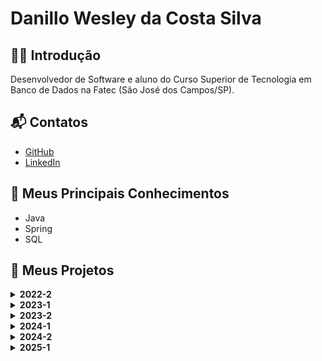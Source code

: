 # Danillo Wesley da Costa Silva

## 👨‍🎓 Introdução

Desenvolvedor de Software e aluno do Curso Superior de Tecnologia em Banco de Dados na Fatec (São José dos Campos/SP).

## 📬 Contatos

* [GitHub](https://www.github.com/xxzidanilloxx)
* [LinkedIn](https://www.linkedin.com/in/danillowesley)

## 🧠 Meus Principais Conhecimentos

- Java
- Spring
- SQL

## 🚀 Meus Projetos

<details>
<summary><b> 2022-2 </b></summary>

Este projeto foi desenvolvido em parceria com a **Fatec**, que apresentou como demanda a criação de um sistema para Avaliação Técnica 360°, no qual os usuários realizam autoavaliação e também avaliam os demais membros da equipe. A solução desenvolvida conta com dois perfis de usuários: o administrador, responsável pela gestão e cadastro de usuários básicos, garantindo controle e organização; e o usuário básico, que atribui notas aos avaliados e acessa um dashboard interativo para monitorar métricas e resultados.
O sistema foi projetado para oferecer uma interface intuitiva e funcional, com foco em eficiência e facilidade de uso, atendendo às demandas de avaliação em diferentes contextos organizacionais.

[GitHub](https://github.com/tn-api1sem/api)

#### Tecnologias Utilizadas

- **Python**: Linguagem de programação versátil e poderosa, utilizada para implementar a lógica central e funcionalidades robustas da aplicação.
- **FastAPI**: Framework de alto desempenho para Python, escolhido para construir APIs rápidas, seguras e bem documentadas, com suporte a validações e autenticação de maneira eficiente.
- **JavaScript**: Responsável por adicionar interatividade e dinamismo à aplicação, tornando a interface mais responsiva e enriquecendo a experiência do usuário.
- **HTML**: Linguagem de marcação utilizada para estruturar e organizar os elementos da interface, garantindo uma base semântica sólida para a aplicação.
- **CSS**: Linguagem de estilo utilizada para definir a aparência e o layout da aplicação. Foi essencial para garantir uma experiência visual agradável e alinhada aos objetivos do projeto. 

#### Contribuições Pessoais

<details>
<summary><b> Implementação do repositório para os times </b></summary>

O repositório gerencia as operações de CRUD (Create, Read, Update, Delete) relacionadas à tabela de times e é responsável pelo acesso direto ao banco de dados.

```python

class times_repository(object):
    _apiContext: ApiContext = ApiContext()

    def __init__(self) -> None:
        pass

    def get(self):
        return self._apiContext.times_table.get_all()

    def busca_id_times(self, id):
        return self._apiContext.times_table.get(id)

    def findTeamByGroup(self, idGroup:int):
        times = self.get();

        timesNoGrupo = [];
        for time in times:
            if time.id_group == idGroup:
                timesNoGrupo.append(time)
        return timesNoGrupo

    def post_times(self, objectPost):
        self._apiContext.times_table.begin_transaction()
        self._apiContext.times_table.insert(objectPost)
        self._apiContext.times_table.commit()

    def update(self, objectPut):
        self._apiContext.times_table.begin_transaction()
        self._apiContext.times_table.update(objectPut)
        self._apiContext.times_table.commit()

    def delete_id_times(self, id: int):
        self._apiContext.times_table.begin_transaction()
        self._apiContext.times_table.delete(id)
        self._apiContext.times_table.commit()
```
</details>

<details>
<summary><b> Implementação do serviço para os times </b></summary>

A camada de serviço implementa a lógica de negócios, utilizando os métodos fornecidos pelo repositório. Além das operações básicas, inclui funcionalidades como mapeamento e montagem de objetos de resposta personalizados, gestão de associações entre times e usuários, como criação, atualização e exclusão de relacionamentos, além de uma busca detalhada por times com informações completas sobre seus integrantes e perfis.

```python
class times_services(object):
    _times_repository: times_repository = times_repository()
    _usuario_repository: user_repository = user_repository()
    _userteam_repository: userteam_repository = userteam_repository()
    _profiles_repository: profille_repository = profille_repository()

    def __init__(self):
        pass

    def buscar_times(self):
        times = self._times_repository.get()
        profiles = self._profiles_repository.get();
        
        timeResponseList = []

        for time in times:
            timeResponse = self.mapToTimeResponse(time)
            userTeams = self._userteam_repository.get_user_teams_by_team_id(
                time.id)
            for userTeam in userTeams:
                user = self._usuario_repository.get_by_id(userTeam.id_user);
                timeResponse.userName.append(user.usuario+' ['+profiles[userTeam.id_profile-1].perfil+']')
                timeResponse.id_users.append(user.id)

            timeResponseList.append(timeResponse)

        return timeResponseList

    def mapToTimeResponse(self, time):
        timeResponse = times_get_response()
        timeResponse.id = time.id
        timeResponse.id_group = time.id_group
        timeResponse.times = time.times
        timeResponse.userName = []
        timeResponse.id_users = []
        return timeResponse

    def buscar_id_times(self, id):
        time = self._times_repository.busca_id_times(id)
        if (not time):
            return None
        else:
            user_teams = self._userteam_repository.get_user_teams_by_team_id(
                time.id)

        model = times_model()
        model.id = time.id
        model.times = time.times
        model.times_model = []

        for u_t in user_teams:
            u_t.user = self._usuario_repository.get_by_id(u_t.id_user).usuario
            u_t.profile = self._profiles_repository.find(u_t.id_profile).perfil

            model.times_model.append(u_t)

        return model

    def post_times(self, model: times_model):
        modelToInsert = times_bd()
        modelToInsert.id = model.id
        modelToInsert.times = model.times
        self._times_repository.post_times(modelToInsert)

        self.create_user_team(modelToInsert.id, model.times_model)

    def put_times(self, model: times_model):
        modelToInsert = times_bd()
        modelToInsert.id = model.id
        modelToInsert.times = model.times

        self._times_repository.update(modelToInsert)
        self.update_user_team(modelToInsert.id, model.times_model)

    def delete(self, id: int):
        self.delete_user_team(id)
        return self ._times_repository.delete_id_times(id)

    def create_user_team(self, idGroup: int, userTeams: list[user_team_model]):
        for userTeam in userTeams:
            userTeam.id_team = idGroup
            self._userteam_repository.create(userTeam)

    def update_user_team(self, idTeam: int, userTeams: list[user_team_model]):
        self.delete_user_team(idTeam)
        for userTeam in userTeams:
            self._userteam_repository.create(userTeam)

    def delete_user_team(self, idTeam: int):
        allUserProfiles = self._userteam_repository.get_user_teams_by_team_id(
            idTeam)

        for userProfile in allUserProfiles:
            self._userteam_repository.delete(userProfile.id)
```
</details>

<details>
<summary><b> Implementação do controlador para os times </b></summary>

O controlador expõe as funcionalidades através de endpoints RESTful, implementados com FastAPI. Ele define as rotas da API para atender as operações de recuperar todos os times, criar novos registros de times, atualizar informações de times existentes ou remover times.

```python
router = APIRouter(
    prefix="/api/v1/times",
    tags=["times"],
    responses={404: {"description": "Not found"}},
)
times_services = TimesService()

@router.get("/")
def get_times():
    try:
        return times_services.buscar_times()
    except Exception as e:
        return str(e)


@router.get("/{id}")
def get_time_by_id(id: int):
    return times_services.buscar_id_times(id)


@router.post("/")
def post_times(objectToPost: times_model):
    try:
        times_services.post_times(objectToPost)
        return OK
    except Exception as e:
        return str(e)

@router.put("/")
def put_times(objectToPut: times_model):
    try:
        times_services.put_times(objectToPut)
        return OK
    except Exception as e:
        return str(e)

@router.delete("/{id}")
def delete_id_times(id:int):
    times_services.delete(id)
    return OK
```
</details>

### Hard Skills
- **Desenvolvimento Back-End:** Desenvolvi APIs RESTful utilizando FastAPI, com ênfase em desempenho, validação de dados e uma arquitetura modular, estruturando de forma clara os serviços, repositórios e controladores.
- **Programação Orientada a Objetos (POO):** Apliquei os princípios da Programação Orientada a Objetos em Python, desenvolvendo classes com responsabilidades bem definidas, o que contribuiu para a organização e manutenibilidade do código.

### Soft Skills
- **Adaptação e Aprendizado Contínuo:** Demonstrei facilidade em aprender novas tecnologias de forma autônoma e em aplicá-las de maneira eficaz para otimizar processos e resultados.
- **Resolução de Problemas:** Atuei na análise e resolução de problemas, identificando causas e propondo soluções práticas e eficientes, sempre alinhadas aos objetivos do projeto.
- **Trabalho em Equipe:** Participei ativamente da colaboração entre membros da equipe de desenvolvimento, contribuindo com ideias, alinhamento técnico e integração de funcionalidades de forma coesa.

</details>

<details>
<summary><b> 2023-1 </b></summary>

A empresa parceira **2RP** propôs o desenvolvimento de um sistema desktop de controle de horas extras, com a necessidade de registrar, visualizar em tempo real e extrair relatórios detalhados das horas trabalhadas. A solução implementada contempla o CRUD de usuários, centros de resultado e clientes, além da parametrização do sistema quanto aos valores das taxas de trabalho e horários de jornada noturna. O sistema permite que administradores aprovem ou reprovem horas extras, gestores lancem horas e acompanhem relatórios, e usuários registrem e acompanhem suas horas mensais acumuladas.

[GitHub](https://github.com/api-2-sem)

#### Tecnologias Utilizadas

- **Java**: Linguagem de programação amplamente utilizada para desenvolvimento de aplicativos devido à sua portabilidade, robustez e segurança. Foi fundamental fornecendo uma base sólida e confiável para o projeto.
- **JavaFX**: Biblioteca utilizada para o desenvolvimento de interfaces gráficas (GUIs) para aplicações desktop, permitindo a criação de componentes visuais interativos e atraentes.
- **CSS**: Linguagem de estilo utilizada para definir a aparência e o layout da aplicação. Foi essencial para garantir uma experiência visual agradável e alinhada aos objetivos do projeto.
- **MySQL**: Sistema de gerenciamento de banco de dados relacional que oferece desempenho, confiabilidade e escalabilidade, utilizado para armazenar e gerenciar os dados da aplicação de forma eficiente e segura.

#### Contribuições Pessoais

<details>
<summary><b> Implementação de controle e gerenciamento de usuários </b></summary>

A atividade consiste em criar uma interface gráfica com JavaFX para gerenciar usuários, integrando funcionalidades como visualização, exclusão e filtro de dados. A aplicação exibe informações dos usuários em uma tabela, com opções para excluir registros diretamente e filtrar por seleção em um combo box. Além disso, permite navegação para a tela de cadastro de novos usuários e retorno ao menu principal.

```java
public class VisualizarUsuarioController {
	private UsuarioDAO usuarioDAO;

	public VisualizarUsuarioController() {
		Connection connection = new ConnectionFactory().recuperarConexao();
		this.usuarioDAO = new UsuarioDAO(connection);
	}
	
	@FXML ComboBox comboUsuario;
	@FXML private TableView<UsuarioDTO> tabelaUsuarios;
	@FXML private TableColumn<UsuarioDTO, String> colNome;
	@FXML private TableColumn<UsuarioDTO, String> colCPFCNPJ;
	@FXML private TableColumn<UsuarioDTO, String> colEmail;
	@FXML private TableColumn<UsuarioDTO, TipoUsuario> colTipo;
	@FXML private TableColumn<UsuarioDTO, Void> colAcoes;
		
	private ObservableList<UsuarioDTO> usuario = FXCollections.observableArrayList();
	
	@FXML
	protected void initialize() {
		carregarCombobox();
		colNome.setCellValueFactory(new PropertyValueFactory<>("nome"));
		colCPFCNPJ.setCellValueFactory(new PropertyValueFactory<>("cpf_cnpj"));
		colEmail.setCellValueFactory(new PropertyValueFactory<>("email"));
		colTipo.setCellValueFactory(new PropertyValueFactory<>("idTipoUsuario"));
		colAcoes.setCellValueFactory(new PropertyValueFactory<>(""));
		buscarUsuario(null);
	}
	
	public void carregarCombobox() {
		usuario.addAll(usuarioDAO.getNomeUsuarioAndId());
		comboUsuario.setItems(usuario);
	}
	
	public void buscarUsuario(ActionEvent event) {
		adicionarBotaoDeletar();
		UsuarioDTO usuario = (UsuarioDTO) comboUsuario.getSelectionModel().getSelectedItem();
		List<UsuarioDTO> usuarios = null;

		try {
			usuarios = UsuarioDAO.listarUsuarios(usuario != null ? usuario.getId() : null);
		} catch (Exception e) {
			e.printStackTrace();
		}
		
		tabelaUsuarios.setItems(listarUsuario(usuarios));

	}
		
	public void irCadastroUsuario(ActionEvent event) {
		ChangeScene cs = new ChangeScene();
		cs.irCadastroUsuario();
	}
	
	private ObservableList<UsuarioDTO> listarUsuario(List<UsuarioDTO> usuarios){
		return FXCollections.observableArrayList(usuarios);
	}
	
    @FXML
    void retornarMenu(MouseEvent event) {
        MenuController.irMenu();
    }
    
    public void adicionarBotaoDeletar() {
        var buttonDeletar = new Callback<TableColumn<UsuarioDTO, Void>, TableCell<UsuarioDTO, Void>>() {
            @Override
            public TableCell<UsuarioDTO, Void> call(final TableColumn<UsuarioDTO, Void> param) {
                final TableCell<UsuarioDTO, Void> cell = new TableCell<UsuarioDTO, Void>() {

                    private final Button btn = new Button("Excluir");

                    {
                        btn.setOnAction((ActionEvent event) -> {
                            var row = getTableView().getItems().get(getIndex());
                            getTableView().getItems().remove(getIndex());
                            usuarioDAO.deletar(row.getId());          
                            return;
                         });
                    }

                    @Override
                    public void updateItem(Void item, boolean empty) {
                        super.updateItem(item, empty);
                        if (empty) {
                            setGraphic(null);
                        } else {
                            setGraphic(btn);
                        }
                    }
                };
                return cell;
            }
        };
        colAcoes.setCellFactory(buttonDeletar);
    }
}
```
</details>

<details>
<summary><b> Arquivo FXML para interface de controle de usuários </b></summary>

Este arquivo FXML define a interface gráfica utilizada na aplicação de controle de usuários. O layout é organizado em um AnchorPane, com uma barra lateral para navegação, um título principal e componentes interativos. A tabela exibe dados como nome, CPF/CNPJ, email, tipo de usuário e oferece ações específicas. O combo box é usado para filtrar a tabela, enquanto botões adicionais permitem buscar registros, criar novos usuários e retornar ao menu. O design utiliza classes de estilo e imagens para aprimorar a aparência e a experiência do usuário.

```fxml
<?xml version="1.0" encoding="UTF-8"?>

<?import javafx.scene.control.Button?>
<?import javafx.scene.control.ComboBox?>
<?import javafx.scene.control.Label?>
<?import javafx.scene.control.TableColumn?>
<?import javafx.scene.control.TableView?>
<?import javafx.scene.image.Image?>
<?import javafx.scene.image.ImageView?>
<?import javafx.scene.layout.AnchorPane?>
<?import javafx.scene.layout.Pane?>
<?import javafx.scene.text.Font?>

<AnchorPane maxHeight="-Infinity" maxWidth="-Infinity" minHeight="-Infinity" minWidth="-Infinity" prefHeight="609.0" prefWidth="944.0" style="-fx-background-color: fffff;" xmlns="http://javafx.com/javafx/19" xmlns:fx="http://javafx.com/fxml/1" fx:controller="controller.VisualizarUsuarioController">
   <children>
      <Pane prefHeight="610.0" prefWidth="113.0" styleClass="sidebar">
         <children>
            <ImageView fitHeight="52.0" fitWidth="93.0" layoutX="15.0" layoutY="36.0" pickOnBounds="true" preserveRatio="true">
               <image>
                  <Image url="@../figma/2rp.png" />
               </image>
            </ImageView>
            <Button layoutX="34.0" layoutY="538.0" mnemonicParsing="false" scaleX="0.5" scaleY="0.5" text="Button" />
            <ImageView fitHeight="40.0" fitWidth="43.0" layoutX="42.0" layoutY="533.0" onMouseClicked="#retornarMenu" pickOnBounds="true" preserveRatio="true">
               <image>
                  <Image url="@../figma/log.png" />
               </image>
            </ImageView>
         </children></Pane>
      <Label layoutX="395.0" layoutY="35.0" text="Controle de Usuarios" textFill="#483fee">
         <font>
            <Font size="27.0" />
         </font>
      </Label>
      <Button layoutX="816.0" layoutY="118.0" minHeight="30.0" minWidth="135.0" mnemonicParsing="false" onAction="#buscarUsuario" prefHeight="30.0" prefWidth="100.0" styleClass="MYButton" text="Buscar">
         <font>
            <Font size="14.0" />
         </font></Button>
      <TableView fx:id="tabelaUsuarios" layoutX="158.0" layoutY="171.0" prefHeight="344.0" prefWidth="758.0">
        <columns>
          <TableColumn fx:id="colNome" prefWidth="247.0" text="Nome" />
          <TableColumn fx:id="colCPFCNPJ" prefWidth="238.0" text="CPF/CNPJ" />
          <TableColumn fx:id="colEmail" prefWidth="247.0" text="Email" />
          <TableColumn fx:id="colTipo" prefWidth="247.0" text="Tipo do Usuario" />
          <TableColumn fx:id="colAcoes" prefWidth="247.0" text="Ações" />
        </columns>
         <columnResizePolicy>
            <TableView fx:constant="CONSTRAINED_RESIZE_POLICY" />
         </columnResizePolicy>
      </TableView>
      <ComboBox fx:id="comboUsuario" layoutX="157.0" layoutY="120.0" prefHeight="30.0" prefWidth="589.0" promptText="Usuário" styleClass="input-text" />
      <Button layoutX="157.0" layoutY="534.0" minHeight="30.0" minWidth="135.0" mnemonicParsing="false" onAction="#irCadastroUsuario" prefHeight="30.0" prefWidth="135.0" styleClass="MYButton" text="Criar Usuario">
         <font>
            <Font size="14.0" />
         </font>
      </Button>
   </children>
</AnchorPane>
```
</details>

#### Hard Skills

- **Programação em Java:** Desenvolvi funcionalidades utilizando JavaFX, integrando a lógica da interface gráfica com o controle e persistência de dados em banco de dados.
- **Controle de Fluxo de Dados:** Implementei mecanismos de navegação e filtragem de registros, assegurando maior eficiência e usabilidade na manipulação dos dados.
- **JavaFX:** Projetei e implementei interfaces gráficas interativas, utilizando elementos como tabelas, combo boxes e botões para o gerenciamento intuitivo de informações dos usuários.

#### Soft Skills

- **Trabalho em equipe:** Colaborei ativamente com colegas de equipe na integração entre a interface gráfica e a lógica de persistência, promovendo alinhamento técnico e coesão no desenvolvimento do sistema.
- **Gestão de tempo:** Organizei tarefas e cronogramas de forma a cumprir os prazos estabelecidos, garantindo a entrega eficiente das funcionalidades propostas.
- **Resolução de problemas:** Atuei na identificação e correção de falhas funcionais, como erros na exclusão ou filtragem de dados, propondo soluções ágeis e eficazes para manter a estabilidade da aplicação.

</details>

<details>
<summary><b> 2023-2 </b></summary>

A empresa parceira **2RP** propôs o desenvolvimento de um sistema web de controle de horas extras, com a necessidade de registrar, visualizar em tempo real e extrair relatórios detalhados das horas trabalhadas. A solução implementada contempla o CRUD de usuários, centros de resultado e clientes, além da parametrização do sistema quanto aos valores das taxas de trabalho e horários de jornada noturna. O sistema permite que administradores aprovem ou reprovem horas extras, gestores lancem horas e acompanhem relatórios, e usuários registrem e acompanhem suas horas mensais acumuladas.

[GitHub](https://github.com/api-3-sem)

#### Tecnologias Utilizadas

- **Java**: linguagem de programação amplamente utilizada para desenvolvimento de aplicativos devido à sua portabilidade, robustez e segurança. Foi fundamental fornecendo uma base sólida e confiável para o projeto.
- **Spring**: framework para desenvolvimento de aplicativos Java que oferece um conjunto abrangente de ferramentas e bibliotecas para simplificar o desenvolvimento. Ele fornece recursos como injeção de dependência, controle transacional e segurança, ajudando na criação de uma aplicação robusta e de fácil manutenção.
- **VueJS**: framework para construção de interfaces de usuário. Ele é conhecido por sua simplicidade e flexibilidade, permitindo o desenvolvimento ágil de interfaces interativas e responsivas, criando uma experiência de usuário moderna e intuitiva no frontend da aplicação.
- **MySQL**: sistema de gerenciamento de banco de dados relacional que oferece desempenho, confiabilidade e escalabilidade, utilizado para armazenar e gerenciar os dados da aplicação de forma eficiente e segura.

#### Contribuições Pessoais

Durante o projeto atuei no back-end da aplicação, contribuindo na implementação do dashboard.

<details>
<summary><b> Implementação do Data Transfer Object (DTO) responsável pelos dados de entrada e retorno para a consulta do dashboard: </b></summary>

O record DadosDashboard representa os dados de entrada para a consulta do dashboard. Ele possui quatro componentes: idCliente, idCr, dataInicio e dataFim.
```java
public record DadosDashboard(Long idCliente, Long idCr, Date dataInicio, Date dataFim) {

}
```

O record DadosRetornoDashboard representa os dados de retorno da consulta do dashboard. Ele possui cinco componentes: horas, razaoSocial, nome, idUsuario e modalidade.
```java
public record DadosRetornoDashboard(double horas, String razaoSocial, String nome, int idUsuario, String Modalidade) {

}
```
</details>

<details>
<summary><b> Implementação do repository: </b></summary>

Esta interface define um contrato para operações de consulta personalizadas relacionadas aos lançamentos de horas.
Possui um método findHoras que espera receber um objeto do tipo DadosDashboard como entrada e retorna uma lista de objetos DadosRetornoDashboard.
```java
public interface CustomLancamentoHorasRepository {
	...
	List<DadosRetornoDashboard> findHoras(DadosDashboard dados);
}
```

Esta classe implementa a interface CustomLancamentoHorasRepository e fornece a implementação concreta do método findHoras.
O método findHoras constrói uma consulta JPQL (Java Persistence Query Language) para recuperar os dados do dashboard com base nos parâmetros fornecidos no objeto DadosDashboard.
A consulta calcula a soma das horas entre as colunas DataHora_Inicio e DataHora_Fim da tabela extrato_hora, agrupando os resultados por diferentes critérios.
Os parâmetros da consulta são passados dinamicamente através do objeto DadosDashboard.
```java
public class CustomLancamentoHorasRepositoryImpl implements CustomLancamentoHorasRepository {
	...
	public List<DadosRetornoDashboard> findHoras(DadosDashboard dados){
		String jpql = "SELECT SUM(TIMESTAMPDIFF(HOUR,a.DataHora_Inicio, a.DataHora_Fim)) Horas,"
				+ "    b.Razao_Social,"
				+ "    c.Nome,"
				+ "    a.Id_Usuario,"
				+ "    a.Modalidade"
				+ "	   FROM ("
				+ "	   SELECT"
4				+ "		Id_Cliente,"
				+ "		Id_Cr,"
				+ "		Id_Modalidade,"
				+ "		Id_Usuario,"
				+ "		CASE"
				+ "			WHEN DATE_FORMAT(DataHora_Inicio, '%H:%i:s') >= :horarioNoturno AND DATE_FORMAT(DataHora_Fim , '%H:%i:s') <= :horarioMatutino and Id_Modalidade = 1 then 1"
				+ "			WHEN DATE_FORMAT(DataHora_Inicio, '%H:%i:s') < :horarioNoturno AND DATE_FORMAT(DataHora_Fim , '%H:%i:s') > :horarioMatutino and Id_Modalidade = 1 then 2"
				+ "			WHEN DATE_FORMAT(DataHora_Inicio, '%H:%i:s') >= :horarioNoturno AND DATE_FORMAT(DataHora_Fim , '%H:%i:s') <= :horarioMatutino and Id_Modalidade = 2 then 3"
				+ "			WHEN DATE_FORMAT(DataHora_Inicio, '%H:%i:s') < :horarioNoturno AND DATE_FORMAT(DataHora_Fim , '%H:%i:s') > :horarioMatutino and Id_Modalidade = 2 then 4"
				+ "		END Modalidade,"
				+ "		DataHora_Inicio,"
				+ "		DataHora_Fim"
				+ "		FROM extrato_hora"
				+ "	WHERE id_cliente = :idCliente"
				+ "	AND id_cr = :idCr"
				+ " 	AND dataHora_inicio >= :dataInicio"
				+ " 	AND dataHora_fim <= :dataFim"
				+ " 	) AS a"
				+ " 	JOIN cliente b ON a.Id_cliente = b.id"
				+ " 	JOIN cr c ON c.Id = a.id_cr"
				+ " 	JOIN modalidade d ON d.Id = a.id_Modalidade"
				+ " 	GROUP BY a.Modalidade, b.Razao_Social, c.Nome, d.Descricao, Id_Usuario";
	}
}
```
</details>

<details>
<summary><b> Implementação do service: </b></summary>

Esta classe encapsula a lógica de negócios relacionada ao dashboard. Possui um método findDashboard que recebe um objeto DadosDashboard, chama o método findHoras do repositório e retorna os dados do dashboard.
```java
@Service
public class DashboardService {

	@Autowired
	LancamentoHorasRepository repository;

	public List<DadosRetornoDashboard> findDashboard(DadosDashboard dados){
		 List<DadosRetornoDashboard> dadosRetorno = new ArrayList<DadosRetornoDashboard>();
		 return dadosRetorno = repository.findHoras(dados);
	}
}
```
</details>

<details>
<summary><b> Implementação do controller: </b></summary>
	
Este é um controlador Spring MVC que lida com requisições relacionadas ao dashboard. Possui um endpoint HTTP GET /dashboard que espera parâmetros opcionais (idCliente, idCr, dataInicio e dataFim).
Quando uma solicitação é recebida neste endpoint, os parâmetros são encapsulados em um objeto DadosDashboard e passados para o serviço DashboardService.
O serviço executa a lógica de negócios e retorna os dados do dashboard, que são então serializados em JSON e enviados de volta como resposta HTTP.
```java
@RestController
@RequestMapping("/dashboard")
public class DashboardController {

	@Autowired
	DashboardService service;

	@GetMapping
	public ResponseEntity<List<DadosRetornoDashboard>> findDashboard(@RequestParam(value="idCliente" , required = false) Long idCliente, @RequestParam(value="idCr", required = false) Long idCr, @RequestParam(value="dataInicio" , required = false) Date dataInicio,@RequestParam(value="dataFim", required = false) Date dataFim) throws Exception{
		DadosDashboard dados = new DadosDashboard(idCliente, idCr, dataInicio, dataFim, null, null);
		var dadosRetorno = service.findDashboard(dados);
		return ResponseEntity.ok().body(dadosRetorno);	
	}
}
```
</details>

#### Hard Skills

- **Java:** Desenvolvi a lógica de back-end utilizando Java, aplicando frameworks como Spring para criação de APIs e controle eficiente do fluxo de dados.
- **Spring Framework:** Projetei e implementei aplicações robustas com Spring Boot, explorando recursos como Injeção de Dependência, Segurança e Gerenciamento de Transações.
- **MySQL:** Modelei e mantive bancos de dados relacionais, realizando consultas SQL complexas para garantir a integridade e eficiência no acesso aos dados.
- **API RESTful:** Implementei endpoints seguindo arquitetura REST, proporcionando consumo estruturado e seguro dos dados pela aplicação cliente.

#### Soft Skills

- **Trabalho em equipe:** Colaborei de forma integrada com desenvolvedores e demais membros do projeto, garantindo a harmonização dos diferentes componentes da aplicação.
- **Gestão de tempo:** Organizei e priorizei tarefas para cumprir prazos estabelecidos, mesmo diante da execução simultânea de múltiplas atividades.
- **Resolução de problemas:** Analisei desafios técnicos com foco crítico e implementei soluções práticas que asseguraram a continuidade e qualidade do sistema.

</details>

<details>
<summary><b> 2024-1 </b></summary>

A empresa parceira **Oracle** identificou a necessidade de um sistema para acompanhamento do progresso de seus parceiros no programa de capacitação. O sistema desenvolvido permite o gerenciamento de usuários, empresas parceiras e trilhas de aprendizado, com acompanhamento em tempo real da taxa de conclusão dos cursos, distribuição geográfica dos parceiros e prazos de expiração das formações, além da emissão automatizada de notificações.

[GitHub](https://github.com/api-4-sem)

#### Tecnologias Utilizadas

- **Java**: Linguagem de programação amplamente utilizada para desenvolvimento de aplicativos devido à sua portabilidade, robustez e segurança. Foi fundamental fornecendo uma base sólida e confiável para o projeto.
- **Spring**: Framework para desenvolvimento de aplicativos Java que oferece um conjunto abrangente de ferramentas e bibliotecas para simplificar o desenvolvimento. Ele fornece recursos como injeção de dependência, controle transacional e segurança, ajudando na criação de uma aplicação robusta e de fácil manutenção.
- **VueJS**: Framework para construção de interfaces de usuário. Ele é conhecido por sua simplicidade e flexibilidade, permitindo o desenvolvimento ágil de interfaces interativas e responsivas, criando uma experiência de usuário moderna e intuitiva no frontend da aplicação.
- **Oracle Cloud**: Plataforma de nuvem que oferece uma ampla gama de serviços, como armazenamento, banco de dados e ferramentas de inteligência artificial. Proporcionou escalabilidade, alta disponibilidade e segurança, sendo crucial para hospedar e gerenciar a infraestrutura do projeto com eficiência.

#### Contribuições Pessoais

<details>
<summary><b> Implementação do DTO para Relatório </b></summary>

O objetivo da atividade foi implementar o Data Transfer Object (DTO) que representa os dados utilizados no relatório, como nome do colaborador, nome da trilha e nome da expertise, além do status.

```java
@Getter
@Setter
public class DadosRelatorio {
    private String nomeColaborador;
    private String nomeTrilha;
    private String nomeExpertise;
    private Status status;
}
```
</details>

<details>
<summary><b> Implementação do Serviço de Relatório </b></summary>

Nesta atividade, fui responsável por implementar o serviço que converte uma lista de DadosRelatorio em um arquivo Excel. Utilizei o Apache POI para gerar as planilhas e exportar os dados de forma eficiente.

```java
@Service
public class RelatorioService {
    
    public static String[] HEADERS={
            "Nome",
            "Trilha",
            "Expertise",
            "Status"
    };
    
    public static String SHEET_NAME="data";
    public static InputStreamResource dataToExcel(List<DadosRelatorio> dadosRelatorios) throws IOException {
        Workbook workbook = new XSSFWorkbook();
        ByteArrayOutputStream out = new ByteArrayOutputStream();
        try{
            Sheet sheet = workbook.createSheet(SHEET_NAME);
            Row row = sheet.createRow(0);
            for (int i = 0;  i < HEADERS.length; i++) {
                Cell cell = row.createCell(i);
                cell.setCellValue(HEADERS[i]);
            }
            int rowIndex = 1;
                        for (DadosRelatorio dadosRelatorio : dadosRelatorios) {
                Row dataRow = sheet.createRow(rowIndex);
                rowIndex++;
                dataRow.createCell(0).setCellValue(dadosRelatorio.getNomeColaborador());
                dataRow.createCell(1).setCellValue(dadosRelatorio.getNomeTrilha());
                dataRow.createCell(2).setCellValue(dadosRelatorio.getNomeExpertise());
                dataRow.createCell(3).setCellValue(dadosRelatorio.getStatus().name());
            }
            workbook.write(out);
            ByteArrayInputStream byteArrayInputStream = new ByteArrayInputStream(out.toByteArray());
            InputStreamResource file = new InputStreamResource(byteArrayInputStream);
            return file;
        } catch (IOException e){
            e.printStackTrace();
            System.out.println("Erro ao exportar o arquivo.");
            return null;
        } finally{
            workbook.close();
            out.close();
        }
    }
}
```
</details>

<details>
<summary><b> Implementação do Caso de Uso para Gerar Relatório </b></summary>

Fui responsável por implementar o caso de uso que utiliza o serviço de geração de relatórios para preparar os dados e entregá-los no formato de arquivo Excel.

```java
@Service
public class GerarRelatorioUC {
    private final RelatorioService relatorioService;
    public GerarRelatorioUC(RelatorioService relatorioService) {
        this.relatorioService = relatorioService;
    }
    public InputStreamResource executar(Long idEmpresa) throws IOException {
        List<DadosRelatorio> dadosRelatorio = new ArrayList<DadosRelatorio>();
        return RelatorioService.dataToExcel(dadosRelatorio);
    }
}
```
</details>

<details>
<summary><b> Implementação do Controller para Baixar Relatório </b></summary>

A atividade envolveu criar um controlador que recebe a solicitação para download do relatório e retorna o arquivo Excel gerado.

```java
@RestController
@RequestMapping("api/relatorio")
@RequiredArgsConstructor
public class RelatorioController {
    private final GerarRelatorioUC gerarRelatorioUC;
    private static final String NOME_RELATORIO = "Relatorio.xlsx";
    @GetMapping("{idEmpresa}")
    public ResponseEntity<Resource> download(@PathVariable("idEmpresa") Long idEmpresa) throws IOException {
        InputStreamResource file = gerarRelatorioUC.executar(idEmpresa);
        ResponseEntity<Resource> body = ResponseEntity.ok()
                .header(HttpHeaders.CONTENT_DISPOSITION, "attachment; filename=" + NOME_RELATORIO)
                .contentType(MediaType.parseMediaType("application/vnd.ms-excel"))
                .body(file);
        return body;
    }
}
```
</details>

#### Hard Skills

- **Java:** Desenvolvi o backend da aplicação utilizando Java, com foco no uso do Spring Framework para criação de APIs RESTful eficientes e seguras.
- **Spring Framework:** Experiência com Spring Boot para criar aplicações web robustas, incluindo segurança e persistência de dados.
- **Maven:** Gerenciei dependências e automatizei processos de build em projetos Java, garantindo consistência e facilidade na integração contínua.
- **Oracle Cloud:** Implementei serviços de nuvem para infraestrutura, escalabilidade e segurança de aplicativos.

#### Soft Skills

- **Resolução de Problemas:** Analisei e diagnostiquei problemas técnicos de forma independente, aplicando soluções criativas e eficazes.
- **Proatividade:** Antecipei necessidades e atuei de forma autônoma para melhorar processos e resolver desafios antes que impactassem o projeto.

</details>

<details>
<summary><b> 2024-2 </b></summary>

A empresa parceira **Pro4Tech** demandou o desenvolvimento de uma plataforma interativa para análise de dados de recrutamento e seleção, com foco na centralização e visualização estratégica de informações. A solução proposta resultou em um sistema que permite importar dados de diferentes fontes e configurar dashboards personalizados com até seis espaços gráficos, incluindo filtros e eixos ajustáveis. O sistema também permite o envio de notificações personalizadas e a exportação de relatórios em formatos Excel e PDF.

[GitHub](https://github.com/api-5-sem)

#### Tecnologias Utilizadas

- **Java:** Linguagem de programação orientada a objetos utilizada no desenvolvimento de sistemas robustos e escaláveis.
- **Spring:** Framework voltado para criação de aplicações web e APIs RESTful com foco em modularidade, segurança e produtividade.
- **TypeScript:** Superset do JavaScript que oferece tipagem estática e maior controle no desenvolvimento frontend.
- **Angular:** Framework para construção de aplicações web modernas, com arquitetura baseada em componentes.
- **PostgreSQL:** Banco de dados relacional, utilizado para garantir integridade, desempenho e escalabilidade no armazenamento de dados.

#### Contribuições Pessoais

<details>
<summary><b> Implementação do serviço para envio de email </b></summary>

Nesta atividade, fui responsável por implementar o serviço de envio de e-mails utilizando o JavaMailSender. A solução permite o envio de mensagens com assunto, corpo e destinatário definidos dinamicamente, sendo utilizada para notificações automatizadas no sistema.

```java
@Data
@Builder
@AllArgsConstructor
@NoArgsConstructor
public class EnviarEmailCommand {
    private String recipient;
    private String msgBody;
    private String subject;
    private String attachment;
}
```

```java
@Service
@Slf4j
public class EmailServiceImpl implements EmailService {
    private final JavaMailSender javaMailSender;
    private final String SENDER = "notificacoespro4tech@gmail.com";
    public EmailServiceImpl(JavaMailSender javaMailSender) {
        this.javaMailSender = javaMailSender;
    }

    public void sendSimpleMail(EnviarEmailCommand command){
        try {
            SimpleMailMessage mailMessage = new SimpleMailMessage();
            mailMessage.setFrom(SENDER);
            mailMessage.setTo(command.getRecipient());
            mailMessage.setText(command.getMsgBody());
            mailMessage.setSubject(command.getSubject());
            javaMailSender.send(mailMessage);
            log.info("Email enviado com sucesso");
        }
        catch (Exception e) {
            log.info("Erro ao enviar email: {}", e.getCause());
        }
    }
}
```

```java
public interface EmailService {
    void sendSimpleMail(EnviarEmailCommand command);
}

```
</details>

<details>
<summary><b> Implementação do use case e do endpoint para envio de notificações por email </b></summary>

O objetivo da atividade foi implementar o caso de uso que verifica indicadores e aciona o serviço de e-mail. Também foi desenvolvido um endpoint REST para expor essa funcionalidade e permitir sua execução por meio de requisições HTTP.

```java
@Service
@RequiredArgsConstructor
public class NotificacaoUC {

    private final EmailService emailService;
    private final IndicadorRepository indicadorRepository;
    private final IndicadorRepositoryImpl indicadorRepositoryImpl;

    public void verificarIndicadores(String usuario) {

        List<Indicador> indicadores = indicadorRepository.localizarPorUsuario(usuario);

        for (Indicador indicador : indicadores) {
            List<?> resultado = indicadorRepositoryImpl.executarConsultaIndicador(indicador);

            if (!resultado.isEmpty()) {
                enviarEmailNotificacao(indicador);
            }
        }
    }

    private void enviarEmailNotificacao(Indicador indicador) {
        EnviarEmailCommand emailCommand = EnviarEmailCommand.builder()
                .recipient("notificacoespro4tech@gmail.com")
                .subject("Indicador atingido")
                .msgBody("Nome do indicador: " + indicador.getDescricao())
                .build();
        emailService.sendSimpleMail(emailCommand);
    }
}
```

```java
@RestController
@RequestMapping("/notificacoes")
@RequiredArgsConstructor
@CrossOrigin(origins = "*")
public class NotificacaoController {

    private final NotificacaoUC notificacaoUC;

    @PostMapping
    public void obterNotificacao(@RequestBody IndicadorCommand indicadorCommand) {
        String usuario = indicadorCommand.getUsuario();
        notificacaoUC.verificarIndicadores(usuario);
    }
}
```

</details>

#### Hard Skills

- **Java/Spring Boot:** Desenvolvi APIs REST seguindo boas práticas, utilizando injeção de dependência e organização em camadas.
- **Integração de APIs:** Implementei e consumi endpoints para garantir a comunicação fluida entre diferentes partes do sistema.
- **Envio de E-mails:** Criei a funcionalidade de envio automático de e-mails personalizados com JavaMailSender.

#### Soft Skills

- **Comunicação:** Mantive contato constante com o time para garantir que os requisitos estivessem sendo atendidos corretamente.
- **Autonomia:** Fui responsável por funcionalidades completas, como a de notificações por e-mail;
- **Organização:** Mantive a estrutura do projeto clara e bem separada em pacotes, facilitando futuras manutenções.


</details>

<details>
<summary><b> 2025-1 </b></summary>

A empresa parceira **Kersys** propôs o desenvolvimento de um sistema inteligente para planejamento e monitoramento de reflorestamento. A solução consistiu em uma plataforma que permite o cadastro e atualização periódica de dados agrícolas, com análise preditiva voltada ao crescimento das plantações e projeção de custos. O sistema utiliza algoritmos de classificação e agrupamento para sugerir melhorias e foi desenvolvido em conformidade com a Lei Geral de Proteção de Dados (LGPD).

[GitHub](https://github.com/api-6-pixel)

#### Tecnologias Utilizadas

- **Java:** Linguagem utilizada para desenvolvimento robusto de aplicações backend.
- **Spring:** Framework completo para construção de aplicações Java, com foco em segurança, injeção de dependência e APIs RESTful.
- **TypeScript:** Superset do JavaScript que adiciona tipagem estática, aumentando a escalabilidade do código frontend.
- **Angular:** Framework moderno para construção de aplicações web dinâmicas e modulares.
- **Python:** Utilizado para desenvolvimento ágil de scripts e APIs com foco em produtividade.
- **FastAPI:** Framework Python para criação rápida e eficiente de APIs REST com validação automática.
- **PostgreSQL:** Banco de dados relacional utilizado para armazenar dados estruturados com segurança e confiabilidade.
- **MongoDB:** Banco de dados NoSQL utilizado para armazenar dados flexíveis em formato JSON.

#### Contribuições Pessoais

<details>
<summary><b> Implementação dos serviços de autenticação e geração de tokens JWT </b></summary>

Nesta atividade, fui responsável por implementar o serviço de autenticação de usuários com Spring Security, utilizando a interface UserDetailsService para recuperar os dados do usuário no login. Além disso, desenvolvi o serviço de geração e validação de tokens JWT, garantindo autenticação segura e compatível a aplicação.

```java
@Service
@RequiredArgsConstructor
public class AutorizacaoService implements UserDetailsService {

    private final UsuarioRepository usuarioRepository;

    public UserDetails loadUserByUsername(String nomeUsuario) throws UsernameNotFoundException {
        return usuarioRepository.buscarPorNomeUsuario(nomeUsuario);
    }
}
```

```java
@Service
public class TokenService {

    @Value("${api.security.token.secret}")
    private String segredo;

    public String gerarToken(Usuario usuario){
        try{
            Algorithm algoritmo = Algorithm.HMAC256(segredo);
            return JWT.create()
                    .withIssuer("pixel")
                    .withSubject(usuario.getUsername())
                    .withExpiresAt(definirDataExpiracao())
                    .sign(algoritmo);
        } catch (JWTCreationException exception) {
            throw new RuntimeException("Erro enquanto gera o token", exception);
        }
    }

    public String validarToken(String token){
        try {
            Algorithm algoritmo = Algorithm.HMAC256(segredo);
            return JWT.require(algoritmo)
                    .withIssuer("pixel")
                    .build()
                    .verify(token)
                    .getSubject();
        } catch (JWTVerificationException exception){
            throw new RuntimeException("Erro enquanto valida o token", exception);
        }
    }

    private Instant definirDataExpiracao(){
        return LocalDateTime.now().plusHours(2).toInstant(ZoneOffset.of("-03:00"));
    }
}
```
</details>

<details>
<summary><b> Implementação do filtro de segurança para autenticação via JWT </b></summary>

Nesta atividade, implementei um filtro personalizado que intercepta as requisições HTTP, extrai o token JWT do cabeçalho, valida o token e define a autenticação no contexto de segurança. A solução foi integrada à cadeia de filtros do Spring Security para proteger as rotas da aplicação.

```java
@Component
@RequiredArgsConstructor
public class FiltroSeguranca extends OncePerRequestFilter {

    private final TokenService tokenService;
    private final UsuarioRepository usuarioRepository;

    @Override
    protected void doFilterInternal(@NonNull HttpServletRequest request,
                                    @NonNull HttpServletResponse response,
                                    @NonNull FilterChain filterChain) throws ServletException, IOException {
        var token = this.recuperarToken(request);
        if(token != null){
            var username = tokenService.validarToken(token);
            UserDetails user = usuarioRepository.buscarPorNomeUsuario(username);

            var autenticacao = new UsernamePasswordAuthenticationToken(user, null, null);
            SecurityContextHolder.getContext().setAuthentication(autenticacao);
        }
        filterChain.doFilter(request, response);
    }

    private String recuperarToken(HttpServletRequest request){
        var authHeader = request.getHeader("Authorization");
        if(authHeader == null) return null;
        return authHeader.replace("Bearer ", "");
    }
}
```
</details>

<details>
<summary><b> Configuração da segurança da aplicação com Spring Security </b></summary>

O objetivo da atividade foi configurar a segurança da aplicação utilizando o Spring Security. Foram definidos os endpoints públicos e protegidos, o uso de sessão stateless, o filtro de autenticação via JWT, e o codificador de senhas com BCrypt, garantindo controle de acesso e segurança na API.

```java
@Configuration
@EnableWebSecurity
@RequiredArgsConstructor
public class ConfiguracaoSeguranca {

    private final FiltroSeguranca filtroSeguranca;

    @Bean
    public SecurityFilterChain securityFilterChain(HttpSecurity httpSecurity) throws Exception {
        return httpSecurity
                .csrf(AbstractHttpConfigurer::disable)
                .sessionManagement(session -> session.sessionCreationPolicy(SessionCreationPolicy.STATELESS))
                .authorizeHttpRequests(authorize -> authorize
                        .requestMatchers(HttpMethod.POST, "/api/auth/login").permitAll()
			.requestMatchers(HttpMethod.GET, "/api/usuarios/**").hasRole("ADMIN")
                        .anyRequest().authenticated())
                .addFilterBefore(filtroSeguranca, UsernamePasswordAuthenticationFilter.class)
                .build();
    }

    @Bean
    public AuthenticationManager authenticationManager(AuthenticationConfiguration authenticationConfiguration) throws Exception {
        return authenticationConfiguration.getAuthenticationManager();
    }

    @Bean
    public PasswordEncoder passwordEncoder(){
        return new BCryptPasswordEncoder();
    }
}
```
</details>

<details>
<summary><b> Implementação da exportação de dados referentes ao lote de um determinado usuário em formato Excel </b></summary>

Nesta atividade, fui responsável por implementar o serviço de exportação dos dados de lote de um determinado usuário no formato .xlsx. Utilizei a biblioteca Apache POI para estruturar e gerar a planilha com informações como nome da fazenda, espécie, status, dados climáticos e de solo, possibilitando o download dos dados em formato tabular.

```java
@Service
public class RelatorioService {

    public static InputStreamResource exportarDadosLoteUsuario(List<DadosRelatorioDTO> dadosRelatorio) throws IOException {

        String[] HEADERS={
                "Nome da Fazenda", "Espécie", "Área Plantada", "Data do Plantio",
                "Custo Esperado", "Status", "Temperatura Ambiente", "Temperatura Solo",
                "Umidade Ambiente", "Umidade Solo", "pH do Solo", "Índice UV", "Data da Atualização"
        };

        try (Workbook workbook = new XSSFWorkbook();
             ByteArrayOutputStream out = new ByteArrayOutputStream();) {

            Sheet sheet = workbook.createSheet("data");
            Row headerRow = sheet.createRow(0);

            for (int i = 0; i < HEADERS.length; i++) {
                headerRow.createCell(i).setCellValue(HEADERS[i]);
            }

            int rowIndex = 1;
            for (DadosRelatorioDTO dto : dadosRelatorio) {
                Row row = sheet.createRow(rowIndex++);

                row.createCell(0).setCellValue(dto.fazendaNome());
                row.createCell(1).setCellValue(dto.especieNome());
                row.createCell(2).setCellValue(dto.areaPlantada());
                row.createCell(3).setCellValue(dto.dataPlantio().toString());
                row.createCell(4).setCellValue(dto.custoEsperado());
                row.createCell(5).setCellValue(dto.status().toString());
                row.createCell(6).setCellValue(dto.temperaturaAmbiente());
                row.createCell(7).setCellValue(dto.temperaturaSolo());
                row.createCell(8).setCellValue(dto.umidadeAmbiente());
                row.createCell(9).setCellValue(dto.umidadeSolo());
                row.createCell(10).setCellValue(dto.phSolo());
                row.createCell(11).setCellValue(dto.indiceUV());
                row.createCell(12).setCellValue(dto.dataAtualizacao().toString());
            }

            for (int i = 0; i < HEADERS.length; i++) {
                sheet.autoSizeColumn(i);
            }

            workbook.write(out);
            return new InputStreamResource(new ByteArrayInputStream(out.toByteArray()));

        } catch (IOException e) {
            throw new RuntimeException("Erro ao exportar os dados do lote em .xlsx", e);
        }
    }

    public String gerarNomeArquivo(DadosRelatorioDTO dadosRelatorio) {
        return dadosRelatorio.fazendaNome() + "_" + LocalDate.now() + ".xlsx";
    }
}
```
</details>

<details>
<summary><b> Implementação do caso de uso e endpoint de geração de relatório por plantação </b></summary>

Fui responsável por desenvolver o caso de uso que gera o relatório de uma plantação específica de um usuário. A lógica verifica a existência do usuário, da plantação e da chave associada, e então busca os dados de atualização no banco. Os dados são transformados em um arquivo .xlsx por meio do serviço de relatório. Também implementei o controller REST que expõe o endpoint para download direto do relatório.

```java
@Service
@RequiredArgsConstructor
public class GerarRelatorioUC {

    private final UsuarioRepository usuarioRepository;
    private final AtualizacaoPlantioRepository atualizacaoPlantioRepository;
    private final ChaveUsuarioRepository chaveUsuarioRepository;
    private final RelatorioService relatorioService;

    @Transactional
    public RelatorioDTO executar(Long idUsuario, Long idPlantacao) throws IOException {
        Usuario usuario = usuarioRepository.carregar(idUsuario)
                .orElseThrow(() -> new RuntimeException("Nenhum usuário encontrado para o ID informado."));

        ChaveUsuario chaveUsuario = chaveUsuarioRepository.carregar(idUsuario);
        if (chaveUsuario == null) {
            throw new RuntimeException("Chave do usuário não encontrada para o ID informado.");
        }

        var plantacaoUsuario = usuario.getPlantacao().stream()
                .filter(p -> p.getId().equals(idPlantacao))
                .findFirst();

        if (plantacaoUsuario.isEmpty()) {
            throw new RuntimeException("Plantação não encontrada para o usuário informado.");
        }

        var plantacao = plantacaoUsuario.get();

        List<DadosRelatorioDTO> dadosRelatorio = atualizacaoPlantioRepository.buscarPorPlantacao(plantacao).stream()
                .map(atualizacao -> new DadosRelatorioDTO(
                        plantacao.getFazendaNome(),
                        plantacao.getEspecieNome(),
                        plantacao.getAreaPlantada(),
                        plantacao.getCustoEsperado(),
                        plantacao.getStatus(),
                        plantacao.getDataPlantio(),
                        atualizacao.getTemperaturaAmbiente(),
                        atualizacao.getTemperaturaSolo(),
                        atualizacao.getUmidadeAmbiente(),
                        atualizacao.getUmidadeSolo(),
                        atualizacao.getPhSolo(),
                        atualizacao.getIndiceUV(),
                        atualizacao.getDataRegistro()
                )).toList();

        if (dadosRelatorio.isEmpty()) {
            throw new RuntimeException("Não há dados de atualização para a plantação informada.");
        }

        InputStreamResource relatorio = RelatorioService.exportarDadosLoteUsuario(dadosRelatorio);
        String nomeRelatorio = relatorioService.gerarNomeArquivo(dadosRelatorio.getFirst());

        return new RelatorioDTO(relatorio, nomeRelatorio);
    }
}
```

```java
@RestController
@RequestMapping("/api/relatorio")
@RequiredArgsConstructor
@CrossOrigin(origins = "*")
public class RelatorioController {

    private final GerarRelatorioUC gerarRelatorioUC;

    @GetMapping("/{idUsuario}/plantacao/{idPlantacao}")
    public ResponseEntity<InputStreamResource> downloadRelatorioFazendaEspecifica(
            @PathVariable Long idUsuario,
            @PathVariable Long idPlantacao) {
        try {
            RelatorioDTO relatorio = gerarRelatorioUC.executar(idUsuario, idPlantacao);
            return ResponseEntity.ok()
                    .header(HttpHeaders.CONTENT_DISPOSITION, "attachment; filename=" + relatorio.nomeArquivo())
                    .contentType(MediaType.parseMediaType("application/vnd.openxmlformats-officedocument.spreadsheetml.sheet"))
                    .body(relatorio.arquivo());
        } catch (IOException e) {
            return ResponseEntity.internalServerError().build();
        }
    }
}
```
</details>

#### Hard Skills

- **Java/Spring Boot:** Modelei e desenvolvi toda a lógica do backend utilizando Java com Spring Boot, priorizando segurança, desempenho e uma arquitetura escalável.
- **Spring Security:** Implementei autenticação com JWT e controle de acesso a rotas, garantindo proteção ao sistema.
- **Exportação de Dados (Excel):** Desenvolvi uma funcionalidade para exportar dados de plantios em arquivos .xlsx, facilitando o acompanhamento histórico.

#### Soft Skills

- **Responsabilidade Técnica:** Fui responsável direto por funcionalidades críticas implementadas em Java, como autenticação e exportação de dados.
- **Adaptação:** Naveguei com facilidade entre diferentes tecnologias usando Java como base central do projeto.
- **Pensamento Analítico:** Analisei problemas complexos no código Java e propus soluções eficazes.

</details>
